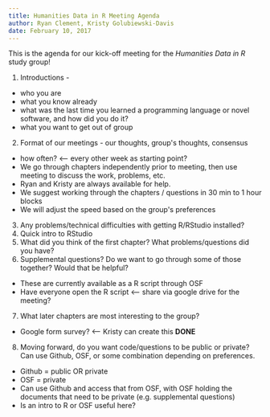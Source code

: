 ```yaml
---
title: Humanities Data in R Meeting Agenda
author: Ryan Clement, Kristy Golubiewski-Davis
date: February 10, 2017
---
```


This is the agenda for our kick-off meeting for the _Humanities Data in R_ study group!

1. Introductions -
  - who you are
  - what you know already
  - what was the last time you learned a programming language or novel software, and how did you do it?
  - what you want to get out of group
2. Format of our meetings - our thoughts, group's thoughts, consensus
  - how often?  <-- every other week as starting point?
  - We go through chapters independently prior to meeting, then use meeting to discuss the work, problems, etc.
  - Ryan and Kristy are always available for help.
  - We suggest working through the chapters / questions in 30 min to 1 hour blocks
  - We will adjust the speed based on the group's preferences
3. Any problems/technical difficulties with getting R/RStudio installed?
4. Quick intro to RStudio
5. What did you think of the first chapter? What problems/questions did you have?
6. Supplemental questions? Do we want to go through some of those together? Would that be helpful?
  - These are currently available as a R script through OSF
  - Have everyone open the R script <-- share via google drive for the meeting?
7. What later chapters are most interesting to the group?
  - Google form survey? <-- Kristy can create this **DONE**
8. Moving forward, do you want code/questions to be public or private? Can use Github, OSF, or some combination depending on preferences.
  - Github = public OR private
  - OSF = private
  - Can use Github and access that from OSF, with OSF holding the documents that need to be private (e.g. supplemental questions)
  - Is an intro to R or OSF useful here?
